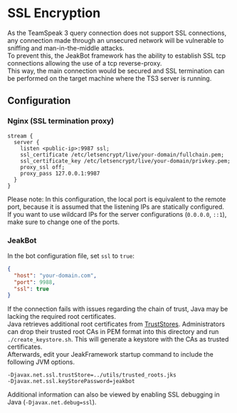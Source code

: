 # SSL Encryption
As the TeamSpeak 3 query connection does not support SSL connections, any connection made through an unsecured network will be vulnerable to sniffing and man-in-the-middle attacks.  
To prevent this, the JeakBot framework has the ability to establish SSL tcp connections allowing the use of a tcp reverse-proxy.  
This way, the main connection would be secured and SSL termination can be performed on the target machine where the TS3 server is running.  
  
## Configuration


### Nginx (SSL termination proxy)
```nginx
stream {
  server {
    listen <public-ip>:9987 ssl;
    ssl_certificate /etc/letsencrypt/live/your-domain/fullchain.pem;
    ssl_certificate_key /etc/letsencrypt/live/your-domain/privkey.pem;
    proxy_ssl off;
    proxy_pass 127.0.0.1:9987
  }
}
```
Please note: In this configuration, the local port is equivalent to the remote port, because it is assumed that the listening IPs are statically configured.  
If you want to use wildcard IPs for the server configurations (``0.0.0.0``, ``::1``), make sure to change one of the ports.  

### JeakBot
In the bot configuration file, set ``ssl`` to ``true``:
```json
{
  "host": "your-domain.com",
  "port": 9988,
  "ssl": true
}
```

If the connection fails with issues regarding the chain of trust, Java may be lacking the required root certificates.  
Java retrieves additional root certificates from [TrustStores](https://docs.oracle.com/cd/E19509-01/820-3503/ggffo/index.html).
Administrators can drop their trusted root CAs in PEM format into this directory and run ``./create_keystore.sh``.
This will generate a keystore with the CAs as trusted certificates.  
Afterwards, edit your JeakFramework startup command to include the following JVM options.  
```
-Djavax.net.ssl.trustStore=../utils/trusted_roots.jks
-Djavax.net.ssl.keyStorePassword=jeakbot
```  
Additional information can also be viewed by enabling SSL debugging in Java (``-Djavax.net.debug=ssl``).